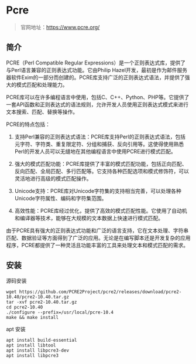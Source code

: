 # Pcre

> 官网地址：https://www.pcre.org/

## 简介

PCRE（Perl Compatible Regular Expressions）是一个正则表达式库，提供了与Perl语言兼容的正则表达式功能。它由Philip Hazel开发，最初是作为邮件服务器软件Exim的一部分而创建的。PCRE库支持广泛的正则表达式语法，并提供了强大的模式匹配和处理能力。

PCRE库可以在许多编程语言中使用，包括C、C++、Python、PHP等。它提供了一套API函数和正则表达式的语法规则，允许开发人员使用正则表达式模式来进行文本搜索、匹配、替换等操作。

PCRE的特点包括：

1. 支持Perl兼容的正则表达式语法：PCRE库支持Perl的正则表达式语法，包括元字符、字符类、重复限定符、分组和捕获、反向引用等。这使得使用熟悉Perl的开发人员可以无缝地在其他编程语言中使用PCRE进行模式匹配。

2. 强大的模式匹配功能：PCRE库提供了丰富的模式匹配功能，包括正向匹配、反向匹配、全局匹配、多行匹配等。它支持各种匹配选项和模式修饰符，可以灵活地进行高级的模式匹配操作。

3. Unicode支持：PCRE库对Unicode字符集的支持相当完善，可以处理各种Unicode字符属性、编码和字符集范围。

4. 高效性能：PCRE库经过优化，提供了高效的模式匹配性能。它使用了自动机和编译器等技术，能够在大规模的文本数据上快速进行模式匹配。

由于PCRE具有强大的正则表达式功能和广泛的语言支持，它在文本处理、字符串匹配、数据验证等方面得到了广泛的应用。无论是在编写脚本还是开发复杂的应用程序，PCRE都提供了一种灵活且功能丰富的工具来处理文本和模式匹配的需求。

## 安装

源码安装
```shell
wget https://github.com/PCRE2Project/pcre2/releases/download/pcre2-10.40/pcre2-10.40.tar.gz
tar -xvf pcre2-10.40.tar.gz
cd pcre2-10.40
./configure --prefix=/usr/local/pcre-10.4
make && make install
```
apt 安装

```shell
apt install build-essential
apt install libtool
apt install libpcre3-dev
apt install libpcre3
```